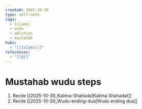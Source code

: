 ```yaml
---
created: 2025-10-30
type: self-note
tags:
  - islamic
  - wudu
  - ablution
  - mustahab
hubs:
  - "[[islamic]]"
references:
  - "[[@]]"
---
```


# Mustahab wudu steps

1. Recite [[2025-10-30_Kalima-Shahada|Kalima Shahadat]]
2. Recite [[2025-10-30_Wudu-ending-dua|Wudu ending dua]] 
